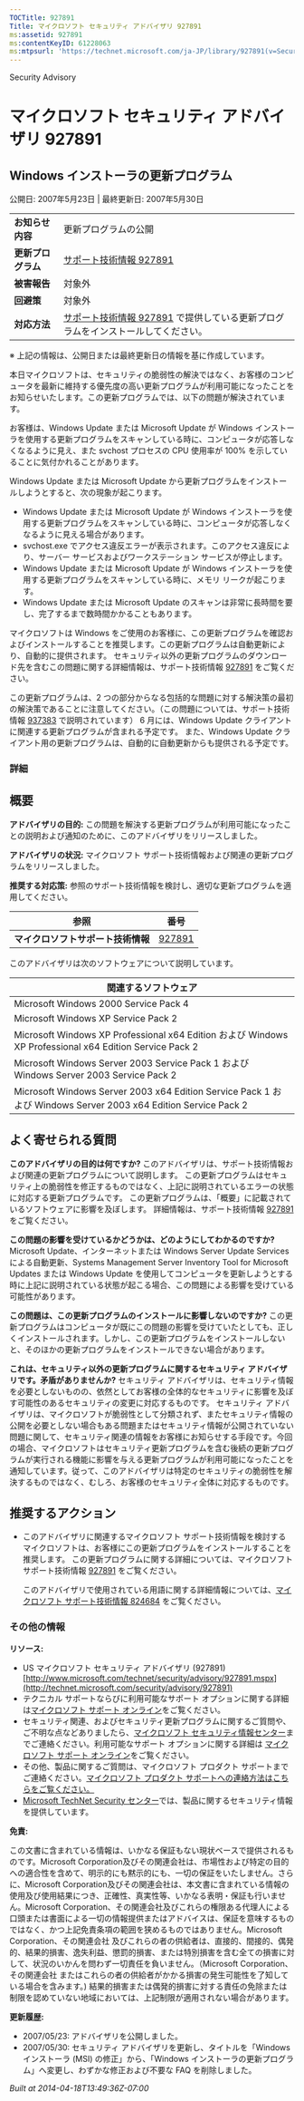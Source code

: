 ```yaml
---
TOCTitle: 927891
Title: マイクロソフト セキュリティ アドバイザリ 927891
ms:assetid: 927891
ms:contentKeyID: 61228063
ms:mtpsurl: 'https://technet.microsoft.com/ja-JP/library/927891(v=Security.10)'
---
```


Security Advisory

マイクロソフト セキュリティ アドバイザリ 927891
===============================================

Windows インストーラの更新プログラム
------------------------------------

公開日: 2007年5月23日 | 最終更新日: 2007年5月30日

|                    |                                                                                                                            |
|--------------------|----------------------------------------------------------------------------------------------------------------------------|
| **お知らせ内容**   | 更新プログラムの公開                                                                                                       |
| **更新プログラム** | [サポート技術情報 927891](http://support.microsoft.com/kb/927891)                                                          |
| **被害報告**       | 対象外                                                                                                                     |
| **回避策**         | 対象外                                                                                                                     |
| **対応方法**       | [サポート技術情報 927891](http://support.microsoft.com/kb/927891) で提供している更新プログラムをインストールしてください。 |

※ 上記の情報は、公開日または最終更新日の情報を基に作成しています。

本日マイクロソフトは、セキュリティの脆弱性の解決ではなく、お客様のコンピュータを最新に維持する優先度の高い更新プログラムが利用可能になったことをお知らせいたします。この更新プログラムでは、以下の問題が解決されています。

お客様は、Windows Update または Microsoft Update が Windows インストーラを使用する更新プログラムをスキャンしている時に、コンピュータが応答しなくなるように見え、また svchost プロセスの CPU 使用率が 100% を示していることに気付かれることがあります。

Windows Update または Microsoft Update から更新プログラムをインストールしようとすると、次の現象が起こります。

-   Windows Update または Microsoft Update が Windows インストーラを使用する更新プログラムをスキャンしている時に、コンピュータが応答しなくなるように見える場合があります。
-   svchost.exe でアクセス違反エラーが表示されます。このアクセス違反により、サーバー サービスおよびワークステーション サービスが停止します。
-   Windows Update または Microsoft Update が Windows インストーラを使用する更新プログラムをスキャンしている時に、メモリ リークが起こります。
-   Windows Update または Microsoft Update のスキャンは非常に長時間を要し、完了するまで数時間かかることもあります。

マイクロソフトは Windows をご使用のお客様に、この更新プログラムを確認およびインストールすることを推奨します。この更新プログラムは自動更新により、自動的に提供されます。 セキュリティ以外の更新プログラムのダウンロード先を含むこの問題に関する詳細情報は、サポート技術情報 [927891](http://support.microsoft.com/kb/927891) をご覧ください。

この更新プログラムは、2 つの部分からなる包括的な問題に対する解決策の最初の解決策であることに注意してください。（この問題については、サポート技術情報 [937383](http://support.microsoft.com/kb/937383) で説明されています）
6 月には、Windows Update クライアントに関連する更新プログラムが含まれる予定です。 また、Windows Update クライアント用の更新プログラムは、自動的に自動更新からも提供される予定です。

### 詳細

概要
----

<span></span>
**アドバイザリの目的:** この問題を解決する更新プログラムが利用可能になったことの説明および通知のために、このアドバイザリをリリースしました。

**アドバイザリの状況:** マイクロソフト サポート技術情報および関連の更新プログラムをリリースしました。

**推奨する対応策:** 参照のサポート技術情報を検討し、適切な更新プログラムを適用してください。

| 参照                               | 番号                                             |
|------------------------------------|--------------------------------------------------|
| **マイクロソフトサポート技術情報** | [927891](http://support.microsoft.com/kb/927891) |

このアドバイザリは次のソフトウェアについて説明しています。

| 関連するソフトウェア                                                                                           |
|----------------------------------------------------------------------------------------------------------------|
| Microsoft Windows 2000 Service Pack 4                                                                          |
| Microsoft Windows XP Service Pack 2                                                                            |
| Microsoft Windows XP Professional x64 Edition および Windows XP Professional x64 Edition Service Pack 2        |
| Microsoft Windows Server 2003 Service Pack 1 および Windows Server 2003 Service Pack 2                         |
| Microsoft Windows Server 2003 x64 Edition Service Pack 1 および Windows Server 2003 x64 Edition Service Pack 2 |

よく寄せられる質問
------------------

<span></span>
**このアドバイザリの目的は何ですか?**
このアドバイザリは、サポート技術情報および関連の更新プログラムについて説明します。 この更新プログラムはセキュリティ上の脆弱性を修正するものではなく、上記に説明されているエラーの状態に対応する更新プログラムです。 この更新プログラムは、「概要」に記載されているソフトウェアに影響を及ぼします。 詳細情報は、サポート技術情報 [927891](http://support.microsoft.com/kb/927891) をご覧ください。

**この問題の影響を受けているかどうかは、どのようにしてわかるのですか?**
Microsoft Update、インターネットまたは Windows Server Update Services による自動更新、Systems Management Server Inventory Tool for Microsoft Updates または Windows Update を使用してコンピュータを更新しようとする時に上記に説明されている状態が起こる場合、この問題による影響を受けている可能性があります。

**この問題は、この更新プログラムのインストールに影響しないのですか?**
この更新プログラムはコンピュータが既にこの問題の影響を受けていたとしても、正しくインストールされます。しかし、この更新プログラムをインストールしないと、そのほかの更新プログラムをインストールできない場合があります。

**これは、セキュリティ以外の更新プログラムに関するセキュリティ アドバイザリです。矛盾がありませんか?**
セキュリティ アドバイザリは、セキュリティ情報を必要としないものの、依然としてお客様の全体的なセキュリティに影響を及ぼす可能性のあるセキュリティの変更に対応するものです。 セキュリティ アドバイザリは、マイクロソフトが脆弱性として分類されず、またセキュリティ情報の公開を必要としない場合もある問題またはセキュリティ情報が公開されていない問題に関して、セキュリティ関連の情報をお客様にお知らせする手段です。今回の場合、マイクロソフトはセキュリティ更新プログラムを含む後続の更新プログラムが実行される機能に影響を与える更新プログラムが利用可能になったことを通知しています。従って、このアドバイザリは特定のセキュリティの脆弱性を解決するものではなく、むしろ、お客様のセキュリティ全体に対応するものです。

推奨するアクション
------------------

<span></span>
-   このアドバイザリに関連するマイクロソフト サポート技術情報を検討する マイクロソフトは、お客様にこの更新プログラムをインストールすることを推奨します。 この更新プログラムに関する詳細については、マイクロソフト サポート技術情報 [927891](http://support.microsoft.com/kb/927891) をご覧ください。

    このアドバイザリで使用されている用語に関する詳細情報については、[マイクロソフト サポート技術情報 824684](http://support.microsoft.com/kb/824684) をご覧ください。

### その他の情報

**リソース:**

-   US マイクロソフト セキュリティ アドバイザリ (927891)
    [http://www.microsoft.com/technet/security/advisory/927891.mspx](http://technet.microsoft.com/security/advisory/927891)
-   テクニカル サポートならびに利用可能なサポート オプションに関する詳細は[マイクロソフト サポート オンライン](http://support.microsoft.com/)をご覧ください。
-   セキュリティ関連、およびセキュリティ更新プログラムに関するご質問や、ご不明な点などありましたら、[マイクロソフト セキュリティ情報センター](http://www.microsoft.com/japan/security/sicinfo.mspx)までご連絡ください。利用可能なサポート オプションに関する詳細は [マイクロソフト サポート オンライン](http://support.microsoft.com/)をご覧ください。
-   その他、製品に関するご質問は、マイクロソフト プロダクト サポートまでご連絡ください。[マイクロソフト プロダクト サポートへの連絡方法はこちらをご覧ください。](http://support.microsoft.com/select/?target=assistance)
-   [Microsoft TechNet Security センター](http://technet.microsoft.com/ja-jp/security/default.aspx)では、製品に関するセキュリティ情報を提供しています。

**免責:**

この文書に含まれている情報は、いかなる保証もない現状ベースで提供されるものです。Microsoft Corporation及びその関連会社は、市場性および特定の目的への適合性を含めて、明示的にも黙示的にも、一切の保証をいたしません。さらに、Microsoft Corporation及びその関連会社は、本文書に含まれている情報の使用及び使用結果につき、正確性、真実性等、いかなる表明・保証も行いません。Microsoft Corporation、その関連会社及びこれらの権限ある代理人による口頭または書面による一切の情報提供またはアドバイスは、保証を意味するものではなく、かつ上記免責条項の範囲を狭めるものではありません。Microsoft Corporation、その関連会社 及びこれらの者の供給者は、直接的、間接的、偶発的、結果的損害、逸失利益、懲罰的損害、または特別損害を含む全ての損害に対して、状況のいかんを問わず一切責任を負いません。（Microsoft Corporation、その関連会社 またはこれらの者の供給者がかかる損害の発生可能性を了知している場合を含みます。) 結果的損害または偶発的損害に対する責任の免除または制限を認めていない地域においては、上記制限が適用されない場合があります。

**更新履歴:**

-   2007/05/23: アドバイザリを公開しました。
-   2007/05/30: セキュリティ アドバイザリを更新し、タイトルを「Windows インストーラ (MSI) の修正」から、「Windows インストーラの更新プログラム」へ変更し、わずかな修正および不要な FAQ を削除しました。

*Built at 2014-04-18T13:49:36Z-07:00*

